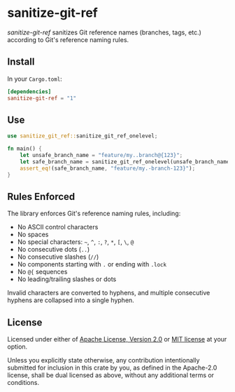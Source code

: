 # sanitize-git-ref

_sanitize-git-ref_ sanitizes Git reference names (branches, tags, etc.) according to Git's reference naming rules.

## Install

In your `Cargo.toml`:

```toml
[dependencies]
sanitize-git-ref = "1"
```

## Use

```rust
use sanitize_git_ref::sanitize_git_ref_onelevel;

fn main() {
    let unsafe_branch_name = "feature/my..branch@{123}";
    let safe_branch_name = sanitize_git_ref_onelevel(unsafe_branch_name);
    assert_eq!(safe_branch_name, "feature/my.-branch-123}");
}
```

## Rules Enforced

The library enforces Git's reference naming rules, including:

- No ASCII control characters
- No spaces
- No special characters: `~`, `^`, `:`, `?`, `*`, `[`, `\`, `@`
- No consecutive dots (`..`)
- No consecutive slashes (`//`)
- No components starting with `.` or ending with `.lock`
- No `@{` sequences
- No leading/trailing slashes or dots

Invalid characters are converted to hyphens, and multiple consecutive hyphens are collapsed into a single hyphen.

## License

Licensed under either of [Apache License, Version 2.0](https://www.apache.org/licenses/LICENSE-2.0) or [MIT license](https://opensource.org/licenses/MIT) at your option.

Unless you explicitly state otherwise, any contribution intentionally submitted for inclusion in this crate by you, as defined in the Apache-2.0 license, shall be dual licensed as above, without any additional terms or conditions.
